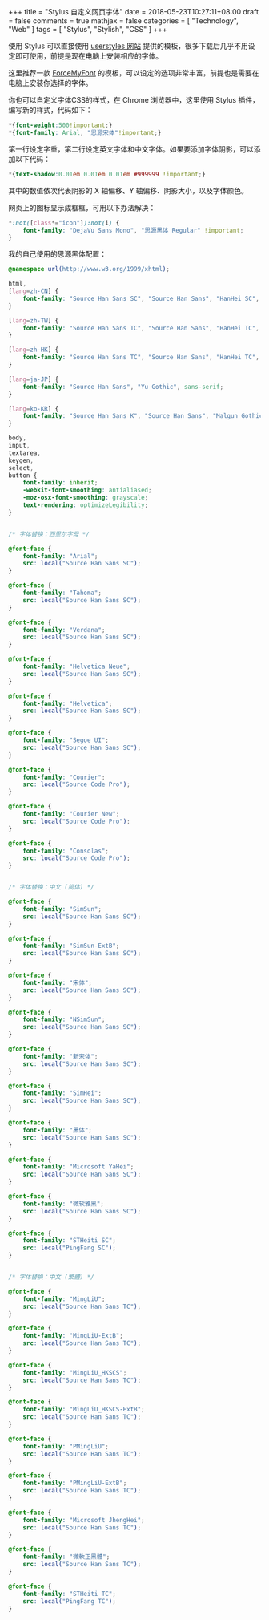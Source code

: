 +++
title = "Stylus 自定义网页字体"
date = 2018-05-23T10:27:11+08:00
draft = false
comments = true
mathjax = false
categories = [ "Technology", "Web" ]
tags = [ "Stylus", "Stylish", "CSS" ]
+++



使用 Stylus 可以直接使用 [userstyles 网站](https://userstyles.org/) 提供的模板，很多下载后几乎不用设定即可使用，前提是现在电脑上安装相应的字体。

这里推荐一款 [ForceMyFont](https://userstyles.org/styles/100473/004-forcemyfonts-chinese-firefoxchromeie-catcat520) 的模板，可以设定的选项非常丰富，前提也是需要在电脑上安装你选择的字体。

你也可以自定义字体CSS的样式，在 Chrome 浏览器中，这里使用 Stylus 插件，编写新的样式，代码如下：
```css
*{font-weight:500!important;}
*{font-family: Arial, "思源宋体"!important;}
```
第一行设定字重，第二行设定英文字体和中文字体。如果要添加字体阴影，可以添加以下代码：
```css
*{text-shadow:0.01em 0.01em 0.01em #999999 !important;}
```
其中的数值依次代表阴影的 X 轴偏移、Y 轴偏移、阴影大小，以及字体颜色。
<!--more-->

网页上的图标显示成框框，可用以下办法解决：
```css
*:not([class*="icon"]):not(i) {
    font-family: "DejaVu Sans Mono", "思源黑体 Regular" !important;
}
```

我的自己使用的思源黑体配置：
```css
@namespace url(http://www.w3.org/1999/xhtml);

html,
[lang=zh-CN] {
    font-family: "Source Han Sans SC", "Source Han Sans", "HanHei SC", "Microsoft YaHei", sans-serif;
}

[lang=zh-TW] {
    font-family: "Source Han Sans TC", "Source Han Sans", "HanHei TC", "Microsoft JhengHei", sans-serif;
}

[lang=zh-HK] {
    font-family: "Source Han Sans TC", "Source Han Sans", "HanHei TC", "Microsoft JhengHei", sans-serif;
}

[lang=ja-JP] {
    font-family: "Source Han Sans", "Yu Gothic", sans-serif;
}

[lang=ko-KR] {
    font-family: "Source Han Sans K", "Source Han Sans", "Malgun Gothic", sans-serif;
}

body,
input,
textarea,
keygen,
select,
button {
    font-family: inherit;
    -webkit-font-smoothing: antialiased;
    -moz-osx-font-smoothing: grayscale;
    text-rendering: optimizeLegibility;
}


/* 字体替换：西里尔字母 */

@font-face {
    font-family: "Arial";
    src: local("Source Han Sans SC");
}

@font-face {
    font-family: "Tahoma";
    src: local("Source Han Sans SC");
}

@font-face {
    font-family: "Verdana";
    src: local("Source Han Sans SC");
}

@font-face {
    font-family: "Helvetica Neue";
    src: local("Source Han Sans SC");
}

@font-face {
    font-family: "Helvetica";
    src: local("Source Han Sans SC");
}

@font-face {
    font-family: "Segoe UI";
    src: local("Source Han Sans SC");
}

@font-face {
    font-family: "Courier";
    src: local("Source Code Pro");
}

@font-face {
    font-family: "Courier New";
    src: local("Source Code Pro");
}

@font-face {
    font-family: "Consolas";
    src: local("Source Code Pro");
}


/* 字体替换：中文 (简体) */

@font-face {
    font-family: "SimSun";
    src: local("Source Han Sans SC");
}

@font-face {
    font-family: "SimSun-ExtB";
    src: local("Source Han Sans SC");
}

@font-face {
    font-family: "宋体";
    src: local("Source Han Sans SC");
}

@font-face {
    font-family: "NSimSun";
    src: local("Source Han Sans SC");
}

@font-face {
    font-family: "新宋体";
    src: local("Source Han Sans SC");
}

@font-face {
    font-family: "SimHei";
    src: local("Source Han Sans SC");
}

@font-face {
    font-family: "黑体";
    src: local("Source Han Sans SC");
}

@font-face {
    font-family: "Microsoft YaHei";
    src: local("Source Han Sans SC");
}

@font-face {
    font-family: "微软雅黑";
    src: local("Source Han Sans SC");
}

@font-face {
    font-family: "STHeiti SC";
    src: local("PingFang SC");
}


/* 字体替换：中文 (繁體) */

@font-face {
    font-family: "MingLiU";
    src: local("Source Han Sans TC");
}

@font-face {
    font-family: "MingLiU-ExtB";
    src: local("Source Han Sans TC");
}

@font-face {
    font-family: "MingLiU_HKSCS";
    src: local("Source Han Sans TC");
}

@font-face {
    font-family: "MingLiU_HKSCS-ExtB";
    src: local("Source Han Sans TC");
}

@font-face {
    font-family: "PMingLiU";
    src: local("Source Han Sans TC");
}

@font-face {
    font-family: "PMingLiU-ExtB";
    src: local("Source Han Sans TC");
}

@font-face {
    font-family: "Microsoft JhengHei";
    src: local("Source Han Sans TC");
}

@font-face {
    font-family: "微軟正黑體";
    src: local("Source Han Sans TC");
}

@font-face {
    font-family: "STHeiti TC";
    src: local("PingFang TC");
}
```
